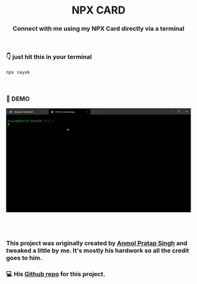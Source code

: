<h1 align="center">  <strong>NPX CARD</strong> </h1>
<h3 align="center"> Connect with me using my NPX Card directly via a terminal </h3>

<br />

### <strong>👇 just hit this in your terminal</strong>

```bash
npx sayak
```

<br />

### <strong>🚀 DEMO</strong>

![demo.gif](https://raw.githubusercontent.com/sayak-dutta/npx_card/main/demo.gif)

<br />


<br />

### This project was originally created by [Anmol Pratap Singh](https://github.com/anmol098) and tweaked a little by me. It's mostly his hardwork so all the credit goes to him.

### 💻 His [Github repo](https://github.com/anmol098/npx_card) for this project.
